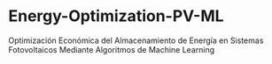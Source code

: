 # Energy-Optimization-PV-ML
Optimización Económica del Almacenamiento de Energía en Sistemas Fotovoltaicos Mediante Algoritmos de Machine Learning
